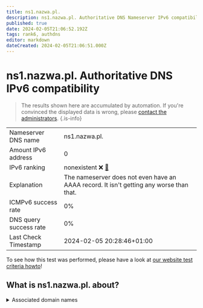```yaml
---
title: ns1.nazwa.pl.
description: ns1.nazwa.pl. Authoritative DNS Nameserver IPv6 compatibility
published: true
date: 2024-02-05T21:06:52.192Z
tags: rank6, authdns
editor: markdown
dateCreated: 2024-02-05T21:06:51.000Z
---
```


# ns1.nazwa.pl. Authoritative DNS IPv6 compatibility

> The results shown here are accumulated by automation. If you're convinced the displayed data is wrong, please [contact the administrators](/howto/chat). 
{.is-info}




|   |   |
| - | - |
| Nameserver DNS name | ns1.nazwa.pl.
| Amount IPv6 address | 0
| IPv6 ranking | nonexistent :x: [🔗](/howto/ranking) |
| Explanation | The nameserver does not even have an AAAA record. It isn't getting any worse than that. |
| ICMPv6 success rate | 0%|
| DNS query success rate | 0% |
| Last Check Timestamp | 2024-02-05 20:28:46+01:00 |

To see how this test was performed, please have a look at [our website test criteria howto](/howto/testcriteria/authdns)!


## What is ns1.nazwa.pl. about?






<details>
<summary>Associated domain names</summary>

www.bio-gen.com

</details>
